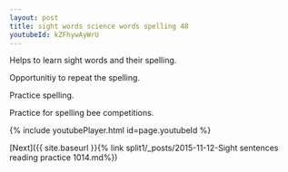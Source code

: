 ```yaml
---
layout: post
title: sight words science words spelling 48
youtubeId: kZFhywAyWrU
---
```

 
 
Helps to learn sight words and their spelling.

Opportunitiy to repeat the spelling. 

Practice spelling. 
 
Practice for spelling bee competitions. 
 
{% include youtubePlayer.html id=page.youtubeId %}
 
 

[Next]({{ site.baseurl }}{% link  split1/_posts/2015-11-12-Sight sentences reading practice 1014.md%})
 
